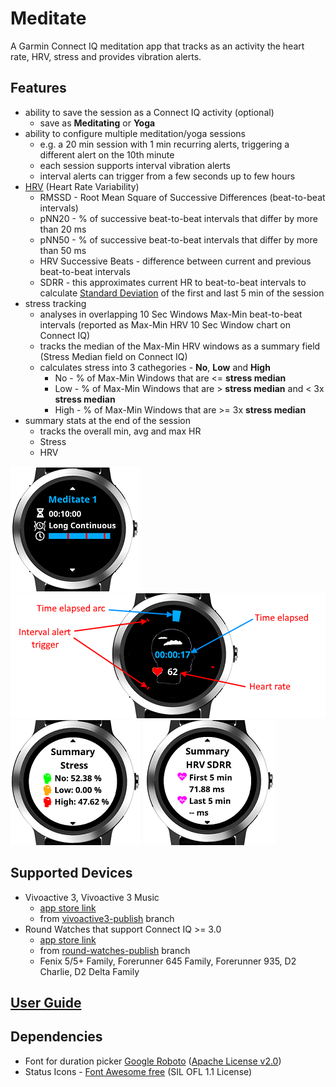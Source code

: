 # Meditate

A Garmin Connect IQ meditation app that tracks as an activity the heart rate, HRV, stress and provides vibration alerts.

## Features
- ability to save the session as a Connect IQ activity (optional)
    - save as **Meditating** or **Yoga**
- ability to configure multiple meditation/yoga sessions
    - e.g. a 20 min session with 1 min recurring alerts, triggering a different alert on the 10th minute
    - each session supports interval vibration alerts
    - interval alerts can trigger from a few seconds up to few hours
- [HRV](https://en.wikipedia.org/wiki/Heart_rate_variability) (Heart Rate Variability)
    - RMSSD - Root Mean Square of Successive Differences (beat-to-beat intervals)
    - pNN20 - % of successive beat-to-beat intervals that differ by more than 20 ms
    - pNN50 - % of successive beat-to-beat intervals that differ by more than 50 ms
    - HRV Successive Beats - difference between current and previous beat-to-beat intervals
    - SDRR - this approximates current HR to beat-to-beat intervals to calculate [Standard Deviation](https://en.wikipedia.org/wiki/Standard_deviation) of the first and last 5 min of the session
- stress tracking
    - analyses in overlapping 10 Sec Windows Max-Min beat-to-beat intervals (reported as Max-Min HRV 10 Sec Window chart on Connect IQ)
    - tracks the median of the Max-Min HRV windows as a summary field (Stress Median field on Connect IQ)
    - calculates stress into 3 cathegories - **No**, **Low** and **High**
        - No - % of Max-Min Windows that are <= **stress median**
        - Low - % of Max-Min Windows that are > **stress median** and < 3x **stress median**
        - High - % of Max-Min Windows that are >= 3x **stress median**
- summary stats at the end of the session
    - tracks the overall min, avg and max HR
    - Stress
    - HRV

![Session picker yoga explained](userGuideScreenshots/sessionPicker.png)
![Session in-progress explained](userGuideScreenshots/sessionInProgressExplained.png)
![Summary stress](userGuideScreenshots/summaryStress.png)
![Summary HRV](userGuideScreenshots/summaryHrvSdrr.png)

## Supported Devices
- Vivoactive 3, Vivoactive 3 Music 
  - [app store link](https://apps.garmin.com/en-US/apps/bed7ed4d-07ea-4600-b477-b8911670b64a)
  - from [vivoactive3-publish](https://github.com/vtrifonov-esfiddle/Meditate/tree/vivoactive3-publish) branch
- Round Watches that support Connect IQ >= 3.0 
  - [app store link](https://apps.garmin.com/en-US/apps/1cc98099-c08b-4fc7-91e6-0f3615a3ab2c)
  - from [round-watches-publish](https://github.com/vtrifonov-esfiddle/Meditate/tree/round-watches-publish) branch
  - Fenix 5/5+ Family, Forerunner 645 Family, Forerunner 935, D2 Charlie, D2 Delta Family

## [User Guide](UserGuide.md)

## Dependencies
- Font for duration picker [Google Roboto](https://fonts.google.com/specimen/Roboto) ([Apache License v2.0](http://www.apache.org/licenses/LICENSE-2.0))
- Status Icons - [Font Awesome free](https://fontawesome.com/license) (SIL OFL 1.1 License) 


